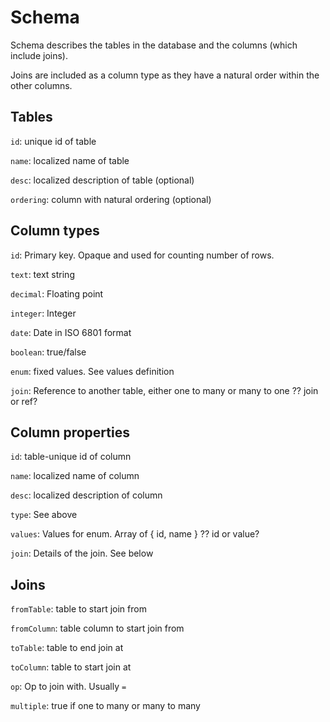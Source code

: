 # Schema

Schema describes the tables in the database and the columns (which include joins). 

Joins are included as a column type as they have a natural order within the other columns.


## Tables

`id`: unique id of table

`name`: localized name of table

`desc`: localized description of table (optional)

`ordering`: column with natural ordering (optional)


## Column types

`id`: Primary key. Opaque and used for counting number of rows. 

`text`: text string

`decimal`: Floating point

`integer`: Integer

`date`: Date in ISO 6801 format

`boolean`: true/false

`enum`: fixed values. See values definition

`join`: Reference to another table, either one to many or many to one ?? join or ref?


## Column properties

`id`: table-unique id of column

`name`: localized name of column

`desc`: localized description of column

`type`: See above

`values`: Values for enum. Array of { id, name } ?? id or value?

`join`: Details of the join. See below


## Joins

`fromTable`: table to start join from

`fromColumn`: table column to start join from

`toTable`: table to end join at

`toColumn`: table to start join at

`op`: Op to join with. Usually `=`

`multiple`: true if one to many or many to many
